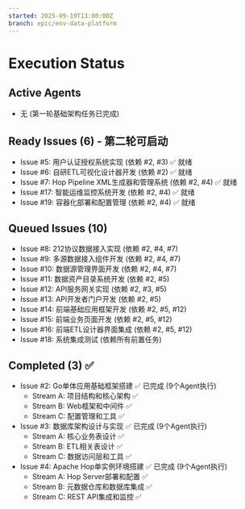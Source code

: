 ```yaml
---
started: 2025-09-19T13:00:00Z
branch: epic/env-data-platform
---
```


# Execution Status

## Active Agents
- 无 (第一轮基础架构任务已完成)

## Ready Issues (6) - 第二轮可启动
- Issue #5: 用户认证授权系统实现 (依赖 #2, #3) ✅ 就绪
- Issue #6: 自研ETL可视化设计器开发 (依赖 #2) ✅ 就绪
- Issue #7: Hop Pipeline XML生成器和管理系统 (依赖 #2, #4) ✅ 就绪
- Issue #17: 智能运维监控系统开发 (依赖 #2, #4) ✅ 就绪
- Issue #19: 容器化部署和配置管理 (依赖 #2, #4) ✅ 就绪

## Queued Issues (10)
- Issue #8: 212协议数据接入实现 (依赖 #2, #4, #7)
- Issue #9: 多源数据接入组件开发 (依赖 #2, #4, #7)
- Issue #10: 数据源管理界面开发 (依赖 #2, #4, #7)
- Issue #11: 数据资产目录系统开发 (依赖 #2, #5)
- Issue #12: API服务网关实现 (依赖 #2, #3, #5)
- Issue #13: API开发者门户开发 (依赖 #2, #5)
- Issue #14: 前端基础应用框架开发 (依赖 #2, #5, #12)
- Issue #15: 前端业务页面开发 (依赖 #2, #5, #12)
- Issue #16: 前端ETL设计器界面集成 (依赖 #2, #5, #12)
- Issue #18: 系统集成测试 (依赖所有前置任务)

## Completed (3) ✅
- Issue #2: Go单体应用基础框架搭建 ✅ 已完成 (9个Agent执行)
  - Stream A: 项目结构和核心架构 ✅
  - Stream B: Web框架和中间件 ✅
  - Stream C: 配置管理和工具 ✅
- Issue #3: 数据库架构设计与实现 ✅ 已完成 (9个Agent执行)
  - Stream A: 核心业务表设计 ✅
  - Stream B: ETL相关表设计 ✅
  - Stream C: 数据访问层和工具 ✅
- Issue #4: Apache Hop单实例环境搭建 ✅ 已完成 (9个Agent执行)
  - Stream A: Hop Server部署和配置 ✅
  - Stream B: 元数据仓库和数据库集成 ✅
  - Stream C: REST API集成和监控 ✅